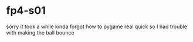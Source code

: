 # fp4-s01
sorry it took a while
kinda forgot how to pygame real quick so I had trouble with making the ball bounce
